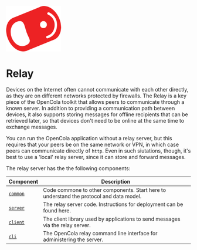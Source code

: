 <img src="../../img/pull-tab.svg" width="150" />

# Relay

Devices on the Internet often cannot communicate with each other directly, as they are on different networks protected by firewalls. The Relay is a key piece of the OpenCola toolkit that allows peers to communicate through a known server. In addition to providing a communication path between devices, it also supports storing messages for offline recipients that can be retrieved later, so that devices don't need to be online at the same time to exchange messages.

You can run the OpenCola application without a relay server, but this requires that your peers be on the same network or VPN, in which case peers can communicate directly of ```http```. Even in such siutations, though, it's best to use a 'local' relay server, since it can store and forward messages. 

The relay server has the the following components:

|Component|Description|
|---------|-----------|
|[`common`](./common/README.md)|Code commone to other components. Start here to understand the protocol and data model.|
|[`server`](./server/README.md)|The relay server code. Instructions for deployment can be found here.|
|[`client`](./client/README.md)|The client library used by applications to send messages via  the relay server.|
|[`cli`](./cli/README.md)|The OpenCola relay command line interface for administering the server.|
